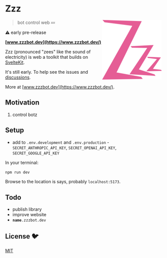 # Zzz

[<img src="/static/logo.svg" alt="three sleepy z's" align="right" width="192" height="192">](https://www.zzzbot.dev/)

> bot control web 💤

⚠️ early pre-release

**[www.zzzbot.dev](https://www.zzzbot.dev/)**

Zzz (pronounced "zees" like the sound of electricity)
is web a toolkit that builds on [SvelteKit](https://kit.svelte.dev/).

It's still early. To help see the issues
and [discussions](https://github.com/ryanatkn/zzz/discussions).

More at [www.zzzbot.dev](https://www.zzzbot.dev/).

## Motivation

1. control botz

## Setup

- add to `.env.development` and `.env.production` -
  `SECRET_ANTHROPIC_API_KEY`, `SECRET_OPENAI_API_KEY`, `SECRET_GOOGLE_API_KEY`

In your terminal:

```bash
npm run dev
```

Browse to the location is says, probably `localhost:5173`.

## Todo

- publish library
- improve website
- <code>**name**.zzzbot.dev</code>

## License 🐦

[MIT](LICENSE)
